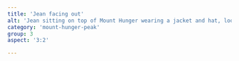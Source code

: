 ```yaml
---
title: 'Jean facing out'
alt: 'Jean sitting on top of Mount Hunger wearing a jacket and hat, looking at mountain views'
category: 'mount-hunger-peak'
group: 3
aspect: '3:2'

---
```

